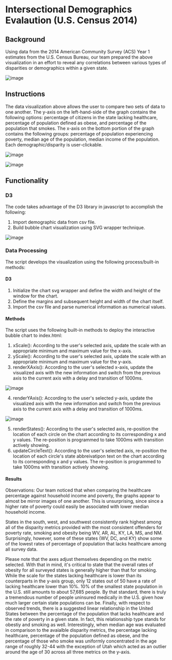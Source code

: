 # Intersectional Demographics Evalaution (U.S. Census 2014)

## Background 

Using data from the 2014 American Community Survey (ACS) Year 1 estimates from the U.S. Census Bureau, our team prepared the above visualization in an effort to reveal any correlations between various types of disparities or demographics within a given state.

![image](https://raw.github.com/ahop92/census-international_demographic-eval-2014/main/images/overview.PNG)

## Instructions 

The data visualization above allows the user to compare two sets of data to one another. The y-axis on the left-hand-side of the graph contains the following options: percentage of citizens in the state lacking healthcare, percentage of population defined as obese, and percentage of the population that smokes. The x-axis on the bottom portion of the graph contains the following groups: percentage of population experiencing poverty, median age of the population, median income of the population. Each demographic/disparity is user-clickable.

![image](https://raw.github.com/ahop92/census-international_demographic-eval-2014/main/images/xaxis.PNG)

![image](https://raw.github.com/ahop92/census-international_demographic-eval-2014/main/images/yaxis.PNG)


## Functionality

### D3

The code takes advantage of the D3 library in javascript to accomplish the following: 

1. Import demographic data from csv file. 
2. Build bubble chart visualization using SVG wrapper technique. 

![image](https://raw.github.com/ahop92/census-international_demographic-eval-2014/main/images/circles.PNG)

### Data Processing 

The script develops the visualization using the following process/built-in methods: 

#### D3 

1. Initialize the chart svg wrapper and define the width and height of the window for the chart. 
2. Define the margins and subsequent height and width of the chart itself.
3. Import the csv file and parse numerical information as numerical values.

#### Methods
The script uses the following built-in methods to deploy the interactive bubble chart to index.html: 

1. xScale(): According to the user's selected axis, update the scale with an appropriate minimum and maximum value for the x-axis. 
2. yScale(): According to the user's selected axis, update the scale with an appropriate minimum and maximum value for the y-axis.
3. renderXAxis(): According to the user's selected x-axis, update the visualized axis with the new information and switch from the previous axis to the current axis with a delay and transition of 1000ms. 

![image](https://raw.github.com/ahop92/census-international_demographic-eval-2014/main/images/yaxiscode.PNG)

4. renderYAxis(): According to the user's selected y-axis, update the visualized axis with the new information and switch from the previous axis to the current axis with a delay and transition of 1000ms.

![image](https://raw.github.com/ahop92/census-international_demographic-eval-2014/main/images/xaxiscode.PNG)

5. renderStates(): According to the user's selected axis, re-position the location of each circle on the chart according to its corresponding x and y values. The re-position is programmed to take 1000ms with transition actively showing. 
6. updateCircleText(): According to the user's selected axis, re-position the location of each circle's state abbreivatipon text on the chart according to its corresponding x and y values. The re-position is programmed to take 1000ms with transition actively showing. 

#### Results

Observations: Our team noticed that when comparing the healthcare percentage against household income and poverty, the graphs appear to almost be mirror images of one another. This is unsurprising, since since a higher rate of poverty could easily be associated with lower median household income.

States in the south, west, and southwest consistently rank highest among all of the disparity metrics provided with the most consistent offenders for poverty rate, smoking and obesity being WV, AR, AL, KY, LA, MS, and NM. Surprisingly, however, some of these states (WV, DC, and KY) show some of the lowest rates of percentage of population that lacks healthcare among all survey data.

Please note that the axes adjust themselves depending on the metric selected. With that in mind, it's critical to state that the overall rates of obesity for all surveyed states is generally higher than that for smoking. While the scale for the states lacking healthcare is lower than its counterparts in the y-axis group, only 12 states out of 50 have a rate of lacking healthcare lower than 10%. 10% of the smallest state population in the U.S. still amounts to about 57,685 people. By that standard, there is truly a tremendous number of people uninsured medically in the U.S. given how much larger certain state populations can be.
Finally, with respect to observed trends, there is a suggested linear relationship in the United States between the percentage of the population that lacks healthcare and the rate of poverty in a given state. In fact, this relationsship type stands for obestiy and smoking as well. Interestingly, when median age was evaluated in comparison to the avaialble disparity metrics, the percentage lacking healthcare, percentage of the population defined as obese, and the percentage of those who smoke was uniformly concentrated in the age range of roughly 32-44 with the exception of Utah which acted as an outlier around the age of 30 across all three metrics on the y-axis.
